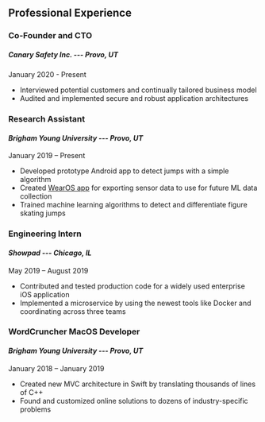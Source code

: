 ## Professional Experience 

### Co-Founder and CTO
##### *Canary Safety Inc. --- Provo, UT*
January 2020 - Present

* Interviewed potential customers and continually tailored business model
* Audited and implemented secure and robust application architectures

### Research Assistant	 	
#### *Brigham Young University --- Provo, UT*
January 2019 – Present

* Developed prototype Android app to detect jumps with a simple algorithm
* Created [WearOS app](https://github.com/kaden-weber/WearOS-Motion-CSV-Exporter) for exporting sensor data to use for future ML data collection
* Trained machine learning algorithms to detect and differentiate figure skating jumps 

### Engineering Intern 	
#### *Showpad --- Chicago, IL*
May 2019 – August 2019

* Contributed and tested production code for a widely used enterprise iOS application
* Implemented a microservice by using the newest tools like Docker and coordinating across three teams

### WordCruncher MacOS Developer			 
#### *Brigham Young University --- Provo, UT*
January 2018 – January 2019

* Created new MVC architecture in Swift by translating thousands of lines of C++ 
* Found and customized online solutions to dozens of industry-specific problems
